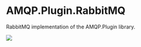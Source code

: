 # AMQP.Plugin.RabbitMQ
RabbitMQ implementation of the AMQP.Plugin library.

<a href="https://www.nuget.org/packages/nevsnirG.AMQP.RabbitMQPlugin/">
  <img src="https://img.shields.io/badge/nuget-v1.0.0-green" />
</a>